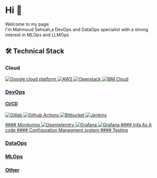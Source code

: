 <h1>Hi 👋 </h1>
<p>Welcome to my page </br>I'm Mahmoud Sehsah,a DevOps and DataOps specialist with a strong interest in MLOps and LLMOps</p>

## 🛠 Technical Stack

### Cloud 
  <p align="left">
    <a href=https://cloud.google.com/?hl=en" target="_blank"> <img src="https://www.vectorlogo.zone/logos/google_cloud/google_cloud-icon.svg" alt="Google cloud platform" </a>
    <a href=" target="_blank"> <img src="https://www.vectorlogo.zone/logos/amazon_aws/amazon_aws-ar21.svg" alt="AWS"</a>
    <a href=" target="_blank"> <img src="https://www.vectorlogo.zone/logos/openstack/openstack-ar21.svg" alt="Openstack" </a>  
    <a href=" target="_blank"> <img src="https://www.vectorlogo.zone/logos/ibm_cloud/ibm_cloud-ar21.svg" alt="IBM Cloud" </a>  
  </p>
  
### DevOps
#### CI/CD 
<p align="left">
<a href=" target="_blank"> <img src="https://www.vectorlogo.zone/logos/gitlab/gitlab-icon.svg" alt="Gitlab"</a>
<a href=" target="_blank"> <img src="https://www.vectorlogo.zone/logos/github/github-icon.svg" alt="Github Actions"</a>
<a href=" target="_blank"> <img src="https://www.vectorlogo.zone/logos/bitbucket/bitbucket-icon.svg" alt="Bitbucket"</a>
<a href=" target="_blank"> <img src="https://www.vectorlogo.zone/logos/jenkins/jenkins-icon.svg" alt="Jenkins"</a>
</p>
#### Monitoring
<a href=" target="_blank"> <img src="" alt="Opentelemtry"</a>
<a href=" target="_blank"> <img src="" alt="Grafana"</a>
<a href=" target="_blank"> <img src="" alt="Grafana"</a>
#### Infa As A code 
#### Configuration Managment system
#### Testing 


### DataOps

### MLOps

### Other





